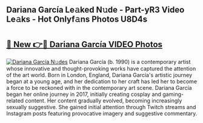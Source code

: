 ## Dariana García Le𝚊ked N𝚞de - Part-yR3 Video Le𝚊ks - Hot Onlyf𝚊ns Photos U8D4s

# <h2><a href="http://ab71522.deff.icu/?id=Dariana+Garc%c3%ada">🔗 New 👉🔴 Dariana García VIDEO Photos</a></h2>

[![Dariana García N𝚞des](https://i.imgur.com/rIISA9y.gif)](http://ab71522.deff.icu/?id=Dariana+Garc%c3%ada)
Dariana García (b. 1990) is a contemporary artist whose innovative and thought-provoking works have captured the attention of the art world. Born in London, England, Dariana García's artistic journey began at a young age, and her dedication to her craft has led her to become a force to be reckoned with in the contemporary art scene. Dariana García began her online journey in 2017, initially creating cosplay and gaming-related content. Her content gradually evolved, becoming increasingly sexually suggestive. She gained initial attention through Twitch streams and Instagram posts featuring provocative imagery and suggestive commentary.
